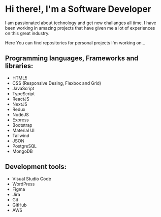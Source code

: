 # Hi there!, I'm a Software Developer

I am passionated about technology and get new challanges all time. I have been working in amazing projects that have given me a lot of experiences on this great industry. 

Here You can find repositories for personal projects I'm working on... 

## Programming languages, Frameworks and libraries:

  * HTML5
  * CSS (Responsive Desing, Flexbox and Grid)
  * JavaScript
  * TypeScript
  * ReactJS
  * NextJS
  * Redux
  * NodeJS
  * Express
  * Bootstrap
  * Material UI
  * Tailwind
  * JSON
  * PostgreSQL
  * MongoDB

## Development tools: 

  * Visual Studio Code
  * WordPress
  * Figma
  * Jira
  * Git
  * GitHub
  * AWS





